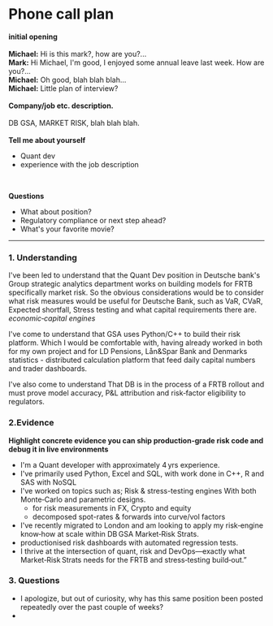 # Phone call plan

**initial opening** \
<br>
**Michael:** Hi is this mark?, how are you?... \
**Mark:** Hi Michael, I'm good, I enjoyed some annual leave last week. How are you?... \
**Michael:** Oh good, blah blah blah... \
**Michael:** Little plan of interview? \
<br>
**Company/job etc. description.** <br>
<br>
DB GSA, MARKET RISK, blah blah blah.<br>
<br>
**Tell me about yourself** <br>
- Quant dev
- experience with the job description

<br>

**Questions**
- What about position?
- Regulatory compliance or next step ahead?
- What's your favorite movie?



--------------------------------------------------------------
### 1. Understanding
I've been led to understand that the Quant Dev position in Deutsche bank's Group strategic analytics department works on building models for FRTB specifically market risk. 
So the obvious considerations would be to consider what risk measures would be useful for Deutsche Bank, such as VaR, CVaR, Expected shortfall, Stress testing and what capital requirements there are. *economic‑capital engines*

I've come to understand that GSA uses Python/C++ to build their risk platform. Which I would be comfortable with, having already worked in both for my own project and for LD Pensions, Lån&Spar Bank and Denmarks statistics - distributed calculation platform that feed daily capital numbers and trader dashboards.

I've also come to understand That DB is in the process of a FRTB rollout and must prove model accuracy, P&L attribution and risk‑factor eligibility to regulators.

### 2.Evidence
**Highlight concrete evidence you can ship production-grade risk code and debug it in live environments**

- I'm a Quant developer with approximately 4 yrs experience.
- I've primarily used Python, Excel and SQL, with work done in C++, R and SAS with NoSQL
- I've worked on topics such as; Risk & stress-testing engines With both Monte‑Carlo and parametric designs.
  - for risk measurements in FX, Crypto and equity
  - decomposed spot-rates & forwards into curve/vol factors
- I've recently migrated to London and am looking to apply my risk‑engine know‑how at scale within DB GSA Market‑Risk Strats.
- productionised risk dashboards with automated regression tests.
- I thrive at the intersection of quant, risk and DevOps—exactly what Market‑Risk Strats needs for the FRTB and stress‑testing build‑out.”

### 3. Questions
- I apologize, but out of curiosity, why has this same position been posted repeatedly over the past couple of weeks?
- 

